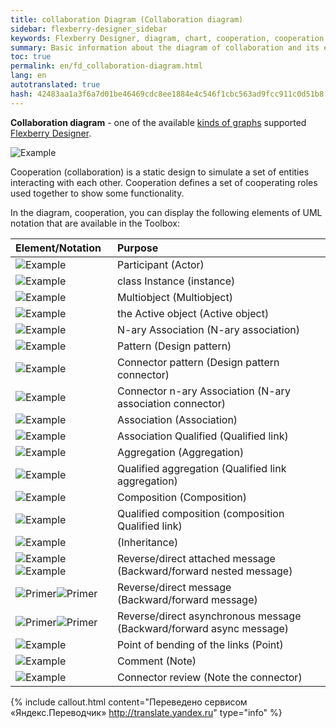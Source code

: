 ```yaml
---
title: collaboration Diagram (Collaboration diagram)
sidebar: flexberry-designer_sidebar
keywords: Flexberry Designer, diagram, chart, cooperation, cooperation
summary: Basic information about the diagram of collaboration and its elements
toc: true
permalink: en/fd_collaboration-diagram.html
lang: en
autotranslated: true
hash: 42483aa1a3f6a7d01be46469cdc8ee1884e4c546f1cbc563ad9fcc911c0d51b8
---
```


**Collaboration diagram** - one of the available [kinds of graphs](fd_editing-diagram.html) supported [Flexberry Designer](fd_flexberry-designer.html).

![Example](/images/pages/products/flexberry-designer/diagram/collaboration-diagram.png)

Cooperation (collaboration) is a static design to simulate a set of entities interacting with each other. Cooperation defines a set of cooperating roles used together to show some functionality.

In the diagram, cooperation, you can display the following elements of UML notation that are available in the Toolbox:

Element/Notation | Purpose
:-----------------------------------------------------------------------|:-----------------------------
![Example](/images/pages/products/flexberry-designer/diagram/actor.jpg) | Participant (Actor)
![Example](/images/pages/products/flexberry-designer/diagram/instance.jpg) | class Instance (instance)
![Example](/images/pages/products/flexberry-designer/diagram/multiobject.jpg) | Multiobject (Multiobject)
![Example](/images/pages/products/flexberry-designer/diagram/activeobject.jpg) | the Active object (Active object)
![Example](/images/pages/products/flexberry-designer/diagram/naryassoc.jpg) | N-ary Association (N-ary association)
![Example](/images/pages/products/flexberry-designer/diagram/designpatt.jpg) | Pattern (Design pattern)
![Example](/images/pages/products/flexberry-designer/diagram/designpattconn.jpg) | Connector pattern (Design pattern connector)
![Example](/images/pages/products/flexberry-designer/diagram/naryconn.jpg) | Connector n-ary Association (N-ary association connector)
![Example](/images/pages/products/flexberry-designer/diagram/assoc.jpg) | Association (Association)
![Example](/images/pages/products/flexberry-designer/diagram/qlink.jpg) | Association Qualified (Qualified link)
![Example](/images/pages/products/flexberry-designer/diagram/aggregation.jpg) | Aggregation (Aggregation)
![Example](/images/pages/products/flexberry-designer/diagram/qaggregation.jpg) | Qualified aggregation (Qualified link aggregation)
![Example](/images/pages/products/flexberry-designer/diagram/composition.jpg) | Composition (Composition)
![Example](/images/pages/products/flexberry-designer/diagram/qcomposition.jpg) | Qualified composition (composition Qualified link)
![Example](/images/pages/products/flexberry-designer/diagram/inheritance.jpg) | (Inheritance)
![Example](/images/pages/products/flexberry-designer/diagram/bwdnestedmsg.jpg)![Example](/images/pages/products/flexberry-designer/diagram/fwdnestedmsg.jpg) | Reverse/direct attached message (Backward/forward nested message)
![Primer](/images/pages/products/flexberry-designer/diagram/bwdmessage.jpg)![Primer](/images/pages/products/flexberry-designer/diagram/fwdmessage.jpg) | Reverse/direct message (Backward/forward message)
![Primer](/images/pages/products/flexberry-designer/diagram/bwdasyncmsg.jpg)![Primer](/images/pages/products/flexberry-designer/diagram/fwdasyncmsg.jpg) | Reverse/direct asynchronous message (Backward/forward async message)
![Example](/images/pages/products/flexberry-designer/diagram/corner.jpg) | Point of bending of the links (Point)
![Example](/images/pages/products/flexberry-designer/diagram/note.jpg) | Comment (Note)
![Example](/images/pages/products/flexberry-designer/diagram/noteconn.jpg) | Connector review (Note the connector)



{% include callout.html content="Переведено сервисом «Яндекс.Переводчик» <http://translate.yandex.ru>" type="info" %}